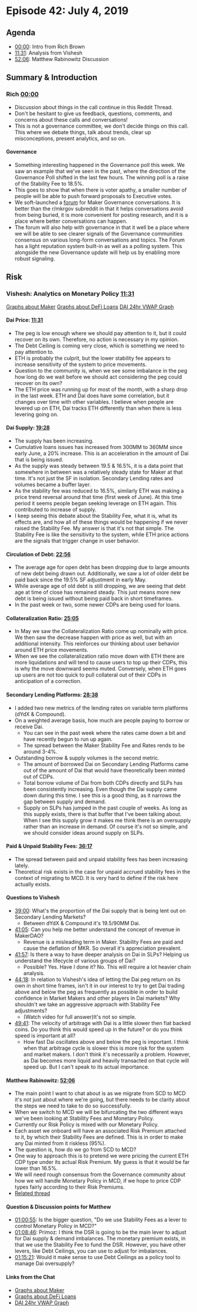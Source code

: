 # Episode 42: July 4, 2019

## Agenda

- [00:00](https://youtu.be/5QDgbgfG8qc?t=7): Intro from Rich Brown
- [11:31](https://youtu.be/5QDgbgfG8qc?t=692): Analysis from Vishesh
- [52:06](https://youtu.be/5QDgbgfG8qc?t=3126): Matthew Rabinowitz Discussion

## Summary & Introduction

### Rich [00:00](https://youtu.be/5QDgbgfG8qc?t=7)

- Discussion about things in the call continue in this Reddit Thread.
- Don't be hesitant to give us feedback, questions, comments, and concerns about these calls and conversations!
- This is not a governance committee, we don't decide things on this call. This where we debate things, talk about trends, clear up misconceptions, present analytics, and so on.

#### Governance

- Something interesting happened in the Governance poll this week. We saw an example that we've seen in the past, where the direction of the Governance Poll shifted in the last few hours. The winning poll is a raise of the Stability Fee to 18.5%.
- This goes to show that when there is voter apathy, a smaller number of people will be able to push forward proposals to Executive votes.
- We soft-launched a [forum](https://forum.makerdao.com/) for Maker Governance conversations. It is better than the r/mkrgov subreddit in that it helps conversations avoid from being buried, it is more convenient for posting research, and it is a place where better conversations can happen.
- The forum will also help with governance in that it well be a place where we will be able to see clearer signals of the Governance communities consensus on various long-form conversations and topics. The Forum has a light reputation system built-in as well as a polling system. This alongside the new Governance update will help us by enabling more robust signaling.

## Risk

### Vishesh: Analytics on Monetary Policy [11:31](https://youtu.be/5QDgbgfG8qc?t=692)

[Graphs about Maker](http://makerdao.descipher.io/)
[Graphs about DeFi Loans](http://loans.descipher.io/)
[DAI 24hr VWAP Graph](http://dai.descipher.io/)

#### Dai Price: [11:31](https://youtu.be/5QDgbgfG8qc?t=692)

- The peg is low enough where we should pay attention to it, but it could recover on its own. Therefore, no action is necessary in my opinion.
- The Debt Ceiling is coming very close, which is something we need to pay attention to.
- ETH is probably the culprit, but the lower stability fee appears to increase sensitivity of the system to price movements.
- Question to the community is, when we see some imbalance in the peg how long do we wait before we should act considering the peg could recover on its own?
- The ETH price was running up for most of the month, with a sharp drop in the last week. ETH and Dai does have some correlation, but it changes over time with other variables. I believe when people are levered up on ETH, Dai tracks ETH differently than when there is less levering going on.

#### Dai Supply: [19:28](https://youtu.be/5QDgbgfG8qc?t=1168)

- The supply has been increasing.
- Cumulative loans issues has increased from 300MM to 360MM since early June, a 20% increase. This is an acceleration in the amount of Dai that is being issued.
- As the supply was steady between 19.5 & 16.5%, it is a data point that somewhere in between was a relatively steady state for Maker at that time. It's not just the SF in isolation. Secondary Lending rates and volumes became a buffer layer.
- As the stability fee was reduced to 16.5%, similarly ETH was making a price trend reversal around that time (first week of June). At this time period it seems people began seeking leverage on ETH again. This contributed to increase of supply.
- I keep seeing this debate about the Stability Fee, what it is, what its effects are, and how all of these things would be happening if we never raised the Stability Fee. My answer is that it's not that simple. The Stability Fee is like the sensitivity to the system, while ETH price actions are the signals that trigger change in user behavior.

#### Circulation of Debt: [22:56](https://youtu.be/5QDgbgfG8qc?t=1376)

- The average age for open debt has been dropping due to large amounts of new debt being drawn out. Additionally, we saw a lot of older debt be paid back since the 19.5% SF adjustment in early May.
- While average age of old debt is still dropping, we are seeing that debt age at time of close has remained steady. This just means more new debt is being issued without being paid back in short timeframes.
- In the past week or two, some newer CDPs are being used for loans.

#### Collateralization Ratio: [25:05](https://youtu.be/5QDgbgfG8qc?t=1505)

- In May we saw the Collateralization Ratio come up nominally with price. We then saw the decrease happen with price as well, but with an additional intensity. This reinforces our thinking about user behavior around ETH price movements.
- When we see the collateralization ratio move down with ETH there are more liquidations and will tend to cause users to top up their CDPs, this is why the move downward seems muted. Conversely, when ETH goes up users are not too quick to pull collateral out of their CDPs in anticipation of a correction.

#### Secondary Lending Platforms: [28:38](https://youtu.be/5QDgbgfG8qc?t=1718)

- I added two new metrics of the lending rates on variable term platforms (dYdX & Compound).
- On a weighted average basis, how much are people paying to borrow or receive Dai.
  - You can see in the past week where the rates came down a bit and have recently begun to run up again.
  - The spread between the Maker Stability Fee and Rates rends to be around 3-4%.
- Outstanding borrow & supply volumes is the second metric.
  - The amount of borrowed Dai on Secondary Lending Platforms came out of the amount of Dai that would have theoretically been minted out of CDPs.
  - Total borrow volume of Dai from both CDPs directly and SLPs has been consistently increasing. Even though the Dai supply came down during this time. I see this is a good thing, as it narrows the gap between supply and demand.
  - Supply on SLPs has jumped in the past couple of weeks. As long as this supply exists, there is that buffer that I've been talking about. When I see this supply grow it makes me think there is an oversupply rather than an increase in demand. Of course it's not so simple, and we should consider ideas around supply on SLPs.

#### Paid & Unpaid Stability Fees: [36:17](https://youtu.be/5QDgbgfG8qc?t=2177)

- The spread between paid and unpaid stability fees has been increasing lately.
- Theoretical risk exists in the case for unpaid accrued stability fees in the context of migrating to MCD. It is very hard to define if the risk here actually exists.

#### Questions to Vishesh

- [39:00](https://youtu.be/5QDgbgfG8qc?t=2347): What's the proportion of the Dai supply that is being lent out on Secondary Lending Markets?
  - Between dYdX & Compound it's 19.5/90MM Dai.
- [41:05](https://youtu.be/5QDgbgfG8qc?t=2469): Can you help me better understand the concept of revenue in MakerDAO?
  - Revenue is a misleading term in Maker. Stability Fees are paid and cause the deflation of MKR. So overall it's appreciation prevalent.
- [41:57](https://youtu.be/5QDgbgfG8qc?t=2517): Is there a way to have deeper analysis on Dai in SLPs? Helping us understand the lifecycle of various groups of Dai?
  - Possible? Yes. Have I done it? No. This will require a lot heavier chain analysis.
- [44:18](https://youtu.be/5QDgbgfG8qc?t=2658): In relation to Vishesh's idea of letting the Dai peg return on its own in short time frames, isn't it in our interest to try to get Dai trading above and below the peg as frequently as possible in order to build confidence in Market Makers and other players in Dai markets? Why shouldn't we take an aggressive approach with Stability Fee adjustments?
  - (Watch video for full answer)It's not so simple.
- [49:41](https://youtu.be/5QDgbgfG8qc?t=2981): The velocity of arbitrage with Dai is a little slower then fiat backed coins. Do you think this would speed up in the future? or do you think speed is important at all?
  - How fast Dai oscillates above and below the peg is important. I think when that arbitrage cycle is slower this is more risk for the system and market makers. I don't think it's necessarily a problem. However, as Dai becomes more liquid and heavily transacted on that cycle will speed up. But I can't speak to its actual importance.

#### Matthew Rabinowitz: [52:06](https://youtu.be/5QDgbgfG8qc?t=3126)

- The main point I want to chat about is as we migrate from SCD to MCD it's not just about where we're going, but there needs to be clarity about the steps we need to take to do so successfully.
- When we switch to MCD we will be bifurcating the two different ways we've been looking at Stability Fees and Monetary Policy.
- Currently our Risk Policy is mixed with our Monetary Policy.
- Each asset we onboard will have an associated Risk Premium attached to it, by which their Stability Fees are defined. This is in order to make any Dai minted from it riskless (95%).
- The question is, how do we go from SCD to MCD?
- One way to approach this is to pretend we were pricing the current ETH CDP type under its actual Risk Premium. My guess is that it would be far lower than 16.5%.
- We will need rough consensus from the Governance community about how we will handle Monetary Policy in MCD, if we hope to price CDP types fairly according to their Risk Premiums.
- [Related thread](https://forum.makerdao.com/t/is-anything-wrong-with-the-dsr-and-stability-rate-calculations-as-planned-for-mcd/39)

#### Question & Discussion points for Matthew

- [01:00:55](https://youtu.be/5QDgbgfG8qc?t=3655): Is the bigger question, "Do we use Stability Fees as a lever to control Monetary Policy in MCD?"
- [01:08:46](https://youtu.be/5QDgbgfG8qc?t=4126): Primoz: I think the DSR is going to be the main lever to adjust for Dai supply & demand imbalances. The monetary premium exists, in that we use the Stability Fee to fund the DSR. However, you have other levers, like Debt Ceilings, you can use to adjust for imbalances.
- [01:15:21](https://youtu.be/5QDgbgfG8qc?t=4521): Would it make sense to use Debt Ceilings as a policy tool to manage Dai oversupply?

#### Links from the Chat

- [Graphs about Maker](http://makerdao.descipher.io/)
- [Graphs about DeFi Loans](http://loans.descipher.io/)
- [DAI 24hr VWAP Graph](http://dai.descipher.io/)
